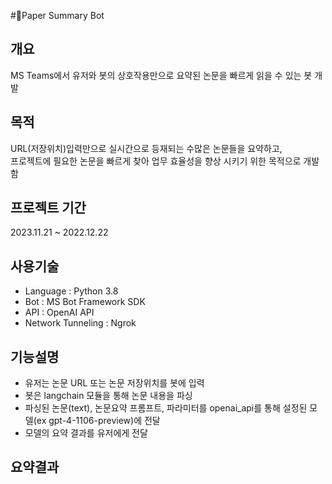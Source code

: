 #Paper Summary Bot

## 개요
MS Teams에서 유저와 봇의 상호작용만으로 요약된 논문을 빠르게 읽을 수 있는 봇 개발

## 목적
URL(저장위치)입력만으로 실시간으로 등재되는 수많은 논문들을 요약하고, <br>
프로젝트에 필요한 논문을 빠르게 찾아 업무 효율성을 향상 시키기 위한 목적으로 개발함

## 프로젝트 기간 
2023.11.21 ~ 2022.12.22

## 사용기술
- Language : Python 3.8 <br>
- Bot : MS Bot Framework SDK<br>
- API : OpenAI API<br>
- Network Tunneling : Ngrok

## 기능설명
- 유저는 논문 URL 또는 논문 저장위치를 봇에 입력
- 봇은 langchain 모듈을 통해 논문 내용을 파싱
- 파싱된 논문(text), 논문요약 프롬프트, 파라미터를 openai_api를 통해 설정된 모델(ex gpt-4-1106-preview)에 전달
- 모델의 요약 결과를 유저에게 전달

## 요약결과

